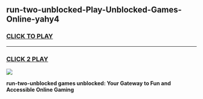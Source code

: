 
## run-two-unblocked-Play-Unblocked-Games-Online-yahy4
<h3>
<a href="https://premium76.site?title=run-two-unblocked&ref=25A">CLICK TO PLAY</a></h3>
<hr>

<h3>
<a href="https://premium76.site?title=run-two-unblocked&ref=25A">CLICK 2 PLAY</a>
  
</h3>

<a href="https://premium76.site?title=run-two-unblocked&ref=25A"><img src="https://clearcache.store/games.png"></a>


**run-two-unblocked games unblocked: Your Gateway to Fun and Accessible Online Gaming**
